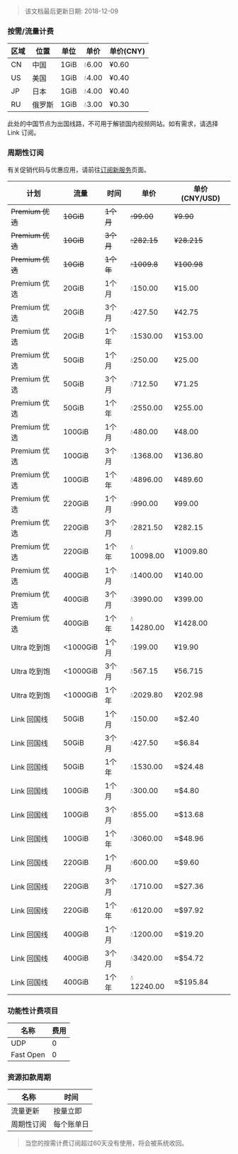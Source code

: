 > 该文档最后更新日期: 2018-12-09

### 按需/流量计费


|区域|位置|单位|单价|单价(CNY)|
|---|---|---|---|---|
|CN|中国|1GiB|💧6.00|¥0.60|
|US|美国|1GiB|💧4.00|¥0.40|
|JP|日本|1GiB|💧4.00|¥0.40|
|RU|俄罗斯|1GiB|💧3.00|¥0.30|

<p class="tip"> 此处的中国节点为出国线路，不可用于解锁国内视频网站。如有需求，请选择 Link 订阅。</p>

### 周期性订阅

<p class="info"> 有关促销代码与优惠应用，请前往<a href="https://nico.cafe/u/buy/0/0/">订阅新服务</a>页面。</p>

|计划|流量|时间|单价|单价(CNY/USD)|
|---|---|---|---|---|
|<s>Premium 优选</s>|<s>10GiB</s>|<s>1个月</s>|<s>💧99.00</s>|<s>¥9.90</s>|
|<s>Premium 优选</s>|<s>10GiB</s>|<s>3个月</s>|<s>💧282.15</s>|<s>¥28.215</s>|
|<s>Premium 优选</s>|<s>10GiB</s>|<s>1个年</s>|<s>💧1009.8</s>|<s>¥100.98</s>|
|Premium 优选|20GiB|1个月|💧150.00|¥15.00|
|Premium 优选|20GiB|3个月|💧427.50|¥42.75|
|Premium 优选|20GiB|1个年|💧1530.00|¥153.00|
|Premium 优选|50GiB|1个月|💧250.00|¥25.00|
|Premium 优选|50GiB|3个月|💧712.50|¥71.25|
|Premium 优选|50GiB|1个年|💧2550.00|¥255.00|
|Premium 优选|100GiB|1个月|💧480.00|¥48.00|
|Premium 优选|100GiB|3个月|💧1368.00|¥136.80|
|Premium 优选|100GiB|1个年|💧4896.00|¥489.60|
|Premium 优选|220GiB|1个月|💧990.00|¥99.00|
|Premium 优选|220GiB|3个月|💧2821.50|¥282.15|
|Premium 优选|220GiB|1个年|💧10098.00|¥1009.80|
|Premium 优选|400GiB|1个月|💧1400.00|¥140.00|
|Premium 优选|400GiB|3个月|💧3990.00|¥399.00|
|Premium 优选|400GiB|1个年|💧14280.00|¥1428.00|
|Ultra 吃到饱|<1000GiB|1个月|💧199.00|¥19.90|
|Ultra 吃到饱|<1000GiB|3个月|💧567.15|¥56.715|
|Ultra 吃到饱|<1000GiB|1个年|💧2029.80|¥202.98|
|Link 回国线|50GiB|1个月|💧150.00|≈$2.40|
|Link 回国线|50GiB|3个月|💧427.50|≈$6.84|
|Link 回国线|50GiB|1个年|💧1530.00|≈$24.48|
|Link 回国线|100GiB|1个月|💧300.00|≈$4.80|
|Link 回国线|100GiB|3个月|💧855.00|≈$13.68|
|Link 回国线|100GiB|1个年|💧3060.00|≈$48.96|
|Link 回国线|220GiB|1个月|💧600.00|≈$9.60|
|Link 回国线|220GiB|3个月|💧1710.00|≈$27.36|
|Link 回国线|220GiB|1个年|💧6120.00|≈$97.92|
|Link 回国线|400GiB|1个月|💧1200.00|≈$19.20|
|Link 回国线|400GiB|3个月|💧3420.00|≈$54.72|
|Link 回国线|400GiB|1个年|💧12240.00|≈$195.84|


### 功能性计费项目

|名称|费用|
|---|---|
|UDP|0|
|Fast Open|0|

### 资源扣款周期

|名称|时间|
|---|---|
|流量更新|按量立即|
|周期性订阅|每个账单日|

> 当您的按需计费订阅超过60天没有使用，将会被系统收回。
